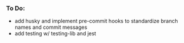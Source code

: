 ### To Do:

- add husky and implement pre-commit hooks to standardize branch names and commit messages
- add testing w/ testing-lib and jest

